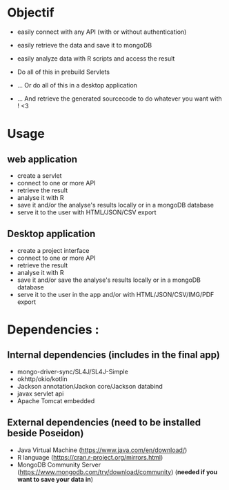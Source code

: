 Objectif
========

* easily connect with any API (with or without authentication)
* easily retrieve the data and save it to mongoDB
* easily analyze data with R scripts and access the result
* Do all of this in prebuild Servlets
* ... Or do all of this in a desktop application

* ... And retrieve the generated sourcecode to do whatever you want with ! <3

Usage
=====

web application
---------------
+ create a servlet
+ connect to one or more API
+ retrieve the result
+ analyse it with R
+ save it and/or the analyse's results
locally or in a mongoDB database
+ serve it to the user with HTML/JSON/CSV export

Desktop application
-------------------
+ create a project interface
+ connect to one or more API
+ retrieve the result
+ analyse it with R
+ save it and/or save the analyse's results
locally or in a mongoDB database
+ serve it to the user in the app and/or with HTML/JSON/CSV/IMG/PDF export

Dependencies :
==============
Internal dependencies (includes in the final app)
-------------------------------------------------
  - mongo-driver-sync/SL4J/SL4J-Simple
  - okhttp/okio/kotlin
  - Jackson annotation/Jackon core/Jackson databind
  - javax servlet api
  - Apache Tomcat embedded

External dependencies (need to be installed beside Poseidon)
------------------------------------------------------------
 - Java Virtual Machine (https://www.java.com/en/download/)
 - R language (https://cran.r-project.org/mirrors.html)
 - MongoDB Community Server (https://www.mongodb.com/try/download/community) (**needed if you want to save your data in**)
  
